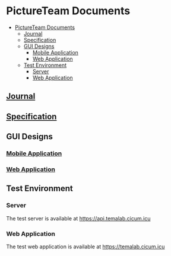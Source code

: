 # PictureTeam Documents

- [PictureTeam Documents](#pictureteam-documents)
  - [Journal](#journal)
  - [Specification](#specification)
  - [GUI Designs](#gui-designs)
    - [Mobile Application](#mobile-application)
    - [Web Application](#web-application)
  - [Test Environment](#test-environment)
    - [Server](#server)
    - [Web Application](#web-application-1)

## [Journal](journal.md)

## [Specification](specification.md)

## GUI Designs

### [Mobile Application](https://www.figma.com/file/I8u06W71sjtWlPFUwvjOQu/Untitled?node-id=0%3A1)

### [Web Application](https://www.figma.com/file/wXklaVaNdsgh9i30ZG5wcI/Untitled?node-id=0%3A1)

## Test Environment

### Server

The test server is available at https://api.temalab.cicum.icu

### Web Application

The test web application is available at https://temalab.cicum.icu
